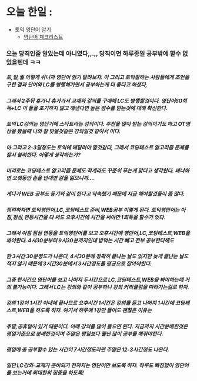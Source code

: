 # 오늘 한일 :
  - 토익 영단어 암기
    - [영단어 체크리스트]() 

### 오늘 당직인줄 알았는데 아니였다,,.,, 당직이면 하루종일 공부밖에 할수 없었을텐데 ㅋㅋ 
##### 토,일,월 이렇게 쉬니까 영단어 암기 달려보자. 아 그리고 토익잘하는 사람들에게 조언을 구한 결과 단어와 LC를 병행해가면서 공부하는게 더 좋다고 하셨다,
##### 그래서 2주뒤 휴가니 휴가가서 교재와 강의를 구매해 LC도 병행할것이다. 영단어60회독+LC 이 둘을 포기하지 않고 해낸다면 높은 점수를 받는것에 대해 확신한다.
##### 토익 LC강의는 영단기에 스타트라는 강의이다. 추천을 많이 받는 강의이기도 하고 OT영상을 봤을때 나와 잘 맞을것같은 강의일것 같아서 이다.
##### 아 그리고 2-3달정도는 토익에 매달려야 할것같다, 그래서 코딩테스트 알고리즘 문제를 잠시 쉴려한다. 어떻게 생각하는가?
##### 머리로는 코딩테스트 알고리즘 문제도 적게라도  꾸준히 푸는게 맞다고 생각한다. 왜냐하면 오랫동안 손을 안대면 감을 잃으니까....
##### 게다가 WEB 공부도 동기와 같이 한다고 약속했기 때문에 지금 해야할것들이 좀 많다. 
##### 정리하자면 토익영단어,LC,코딩테스트 준비,WEB공부 이렇게 된다. 토익영단어는 아침,점심,연등시간을 다 써도 오후시간에 시간을 써야만 1회독을 할수가 있다.
##### 그래서 아침 점심 연등을 토익영단어를 보고 오후시간에 영단어,LC,코딩테스트,WEB을 봐야한다. 4시30분부터 9시30분까지인데 밥먹는 시간 뺴고 전부 공부한다해도
##### 한 3시간 30분정도가 나온다, 4시30분에 정확히 끝나는 날도 있지만 늦게 끝난는 날도 적지 않기 때문에 3시간30분에서 3시간정도를 평균으로 잡아야한다.
##### 그중 한시간으 영단어를 보고 나머지 두시간으로 LC,코딩테스트,WEB을 봐야하는데 거의 불가능이다. 그래서 LC는 강의와 같이 공부하니 강의 커리큘럼을 따라가는걸로 하자.
##### 강의 1강이 1시간 이내에 끝나므로 오후시간 1시간은 강의를 듣고 나머지 1시간에 코딩테스트,WEB을 하도록 하자. 여기서 하루에 1강만 들어도 괜찮은 이유는
##### 주말,공휴일이 있기 때문이다. 이때 강의를 많이 들으면 된다. 지금까지 시간분배한것은 평일기준으로 분배한것이며 주말은 평일보다 훨씬 많이 공부를 해줘야한다.
##### 평일에 총 공부할수 있는 시간이 7시간정도라면 주말은 12-3시간정도 나온다.
##### 일단 LC강의-교재가 준비되기 전까지는 영단어만 보도록 하자. 하루도 빠짐없이 영단어를 보는거에 최대한의 집중을 하도록!
